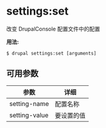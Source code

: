 # settings:set
改变 DrupalConsole 配置文件中的配置

**用法:**
```
$ drupal settings:set [arguments] 
```

## 可用参数
参数 | 详细
---------|-------------
setting-name | 配置名称
setting-value | 要设置的值
